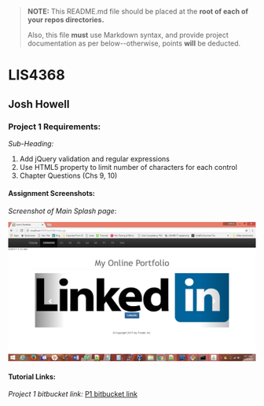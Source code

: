 > **NOTE:** This README.md file should be placed at the **root of each of your repos directories.**
>
>Also, this file **must** use Markdown syntax, and provide project documentation as per below--otherwise, points **will** be deducted.
>

# LIS4368

## Josh Howell

### Project 1 Requirements:

*Sub-Heading:*

1. Add jQuery validation and regular expressions
2. Use HTML5 property to limit number of characters for each control
3. Chapter Questions (Chs 9, 10)


#### Assignment Screenshots:

*Screenshot of Main Splash page*:

![P1 Splash Page Screenshot](../img/splash.png)

#### Tutorial Links:

*Project 1 bitbucket link:*
[P1 bitbucket link](https://bitbucket.org/jch10g/lis4368 "bitbucket link")


